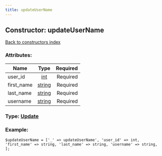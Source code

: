 ```yaml
---
title: updateUserName
---
```

## Constructor: updateUserName  
[Back to constructors index](index.md)



### Attributes:

| Name     |    Type       | Required |
|----------|:-------------:|---------:|
|user\_id|[int](../types/int.md) | Required|
|first\_name|[string](../types/string.md) | Required|
|last\_name|[string](../types/string.md) | Required|
|username|[string](../types/string.md) | Required|



### Type: [Update](../types/Update.md)


### Example:

```
$updateUserName = ['_' => updateUserName', 'user_id' => int, 'first_name' => string, 'last_name' => string, 'username' => string, ];
```